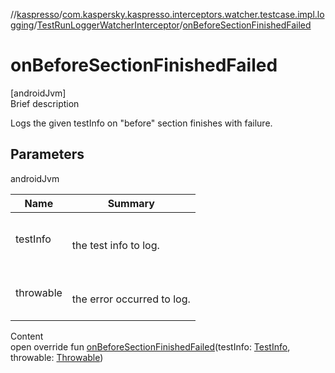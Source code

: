//[kaspresso](../../index.md)/[com.kaspersky.kaspresso.interceptors.watcher.testcase.impl.logging](../index.md)/[TestRunLoggerWatcherInterceptor](index.md)/[onBeforeSectionFinishedFailed](on-before-section-finished-failed.md)



# onBeforeSectionFinishedFailed  
[androidJvm]  
Brief description  


Logs the given testInfo on "before" section finishes with failure.



## Parameters  
  
androidJvm  
  
|  Name|  Summary| 
|---|---|
| testInfo| <br><br>the test info to log.<br><br>
| throwable| <br><br>the error occurred to log.<br><br>
  
  
Content  
open override fun [onBeforeSectionFinishedFailed](on-before-section-finished-failed.md)(testInfo: [TestInfo](../../com.kaspersky.kaspresso.testcases.models.info/-test-info/index.md), throwable: [Throwable](https://kotlinlang.org/api/latest/jvm/stdlib/kotlin/-throwable/index.html))  



